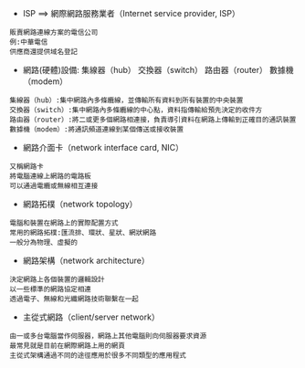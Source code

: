 - ISP  ==> 網際網路服務業者（Internet service provider, ISP）
```
販賣網路連線方案的電信公司
例:中華電信
供應商還提供域名登記
```
- 網路(硬體)設備: 集線器（hub） 交換器（switch） 路由器（router） 數據機（modem）
```
集線器（hub）:集中網路內多條纜線，並傳輸所有資料到所有裝置的中央裝置
交換器（switch）:集中網路內多條纜線的中心點，資料指傳輸給預先決定的收件方
路由器（router）:將二或更多個網路相連接，負責導引資料在網路上傳輸到正確目的通訊裝置
數據機（modem）:將通訊頻道連線到某個傳送或接收裝置
```
- 網路介面卡（network interface card, NIC）
```
又稱網路卡
將電腦連線上網路的電路板
可以通過電纜或無線相互連接
```
- 網路拓樸（network topology）
```
電腦和裝置在網路上的實際配置方式
常用的網路拓樸:匯流排、環狀、星狀、網狀網路
一般分為物理、虛擬的
```
- 網路架構（network architecture）
```
決定網路上各個裝置的邏輯設計
以一些標準的網路協定相連
透過電子、無線和光纖網路技術聯繫在一起
```
- 主從式網路（client/server network）
```
由一或多台電腦當作伺服器，網路上其他電腦則向伺服器要求資源
最常見就是目前在網際網路上用的網頁
主從式架構通過不同的途徑應用於很多不同類型的應用程式
```
